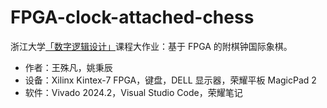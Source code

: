 # FPGA-clock-attached-chess

浙江大学[「数字逻辑设计」](https://guahao31.github.io/2025_DD/)课程大作业：基于 FPGA 的附棋钟国际象棋。

- 作者：王殊凡，姚秉辰
- 设备：Xilinx Kintex-7 FPGA，键盘，DELL 显示器，荣耀平板 MagicPad 2
- 软件：Vivado 2024.2，Visual Studio Code，荣耀笔记
